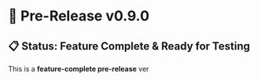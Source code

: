 # 🚀 Pre-Release v0.9.0

## 📋 Status: Feature Complete & Ready for Testing

This is a **feature-complete pre-release** ver
